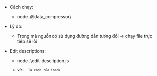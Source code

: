 * Cách chạy:
    - node .\@data_compressor\
* Lý do:
    - Trong mã nguồn có sử dụng đường dẫn tương đối -> chạy file trực tiếp sẽ lỗi

* Edit descriptions:
    - node .\edit-description.js <code>
    - với <code> là code của track